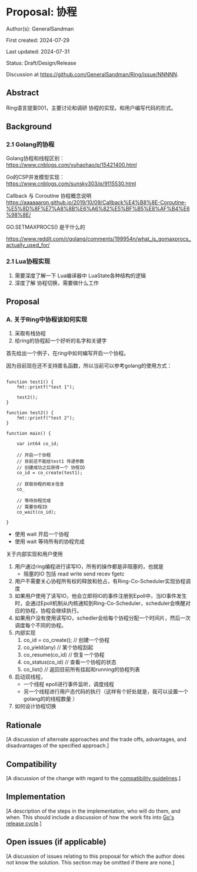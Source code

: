 # Proposal: 协程

Author(s): GeneralSandman

First created: 2024-07-29

Last updated: 2024-07-31

Status: Draft/Design/Release

Discussion at https://github.com/GeneralSandman/Ring/issue/NNNNN.

## Abstract

Ring语言提案001，主要讨论和调研 协程的实现，和用户编写代码的形式。

## Background

### 2.1 Golang的协程

Golang协程和线程区别：
https://www.cnblogs.com/yuhaohao/p/15421400.html

Go的CSP并发模型实现：
https://www.cnblogs.com/sunsky303/p/9115530.html


Callback 与 Coroutine 协程概念说明
https://aaaaaaron.github.io/2019/10/09/Callback%E4%B8%8E-Coroutine-%E5%8D%8F%E7%A8%8B%E6%A6%82%E5%BF%B5%E8%AF%B4%E6%98%8E/


GO.SETMAXPROCS() 是干什么的

https://www.reddit.com/r/golang/comments/199954n/what_is_gomaxprocs_actually_used_for/


### 2.1 Lua协程实现


1. 需要深度了解一下 Lua编译器中 LuaState各种结构的逻辑
2. 深度了解 协程切换，需要做什么工作


## Proposal


### A. 关于Ring中协程该如何实现


1. 采取有栈协程
2. 给ring的协程起一个好听的名字和关键字

首先给出一个例子，在ring中如何编写开启一个协程。

因为目前现在还不支持匿名函数，所以当前可以参考golang的使用方式：

```ring

function test1() {
    fmt::printf("test 1");

    test2();
}

function test2() {
    fmt::printf("test 2");
}

function main() {

    var int64 co_id;

    // 开启一个协程
    // 目前还不能给test1 传递参数
    // 创建成功之后获得一个 协程ID
    co_id = co_create(test1);

    // 获取协程的相关信息
    co_

    // 等待协程完成
    // 需要协程ID
    co_wait(co_id);

}
```



- 使用 wait 开启一个协程
- 使用 wait 等待所有的协程完成


关于内部实现和用户使用
1. 用户通过ring编程进行读写IO，所有的操作都是非阻塞的，也就是
   - 阻塞的IO 包括 read write send recev fgetc
2. 用户不需要关心协程所有权的释放和抢占，有Ring-Co-Scheduler实现协程调度
3. 如果用户使用了读写IO，他会立即将IO的事件注册到Epoll中，当IO事件发生时，会通过Epoll机制从内核通知到Ring-Co-Scheduler，scheduler会唤醒对应的协程，协程会继续执行。
4. 如果用户没有使用读写IO，schedler会给每个协程分配一个时间片，然后一次调度每个不同的协程。
5. 内部实现
   1. co_id = co_create(); // 创建一个协程
   2. co_yield(any)        // 某个协程刮起
   3. co_resume(co_id)     // 恢复一个协程
   4. co_status(co_id)     // 查看一个协程的状态
   5. co_list()            // 返回目前所有挂起和running的协程列表
6. 启动双线程，
   - 一个线程 epoll进行事件监听，调度线程
   - 另一个线程进行用户态代码的执行（这样有个好处就是，我可以设置一个golang的的线程数量 ）
7. 如何设计协程切换

## Rationale

[A discussion of alternate approaches and the trade offs, advantages, and disadvantages of the specified approach.]

## Compatibility

[A discussion of the change with regard to the
[compatibility guidelines](https://go.dev/doc/go1compat).]

## Implementation

[A description of the steps in the implementation, who will do them, and when.
This should include a discussion of how the work fits into [Go's release cycle](https://go.dev/wiki/Go-Release-Cycle).]

## Open issues (if applicable)

[A discussion of issues relating to this proposal for which the author does not
know the solution. This section may be omitted if there are none.]